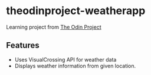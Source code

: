 # theodinproject-weatherapp

Learning project from [The Odin Project](https://www.theodinproject.com/lessons/node-path-javascript-weather-app)

## Features

- Uses VisualCrossing API for weather data
- Displays weather information from given location. 


